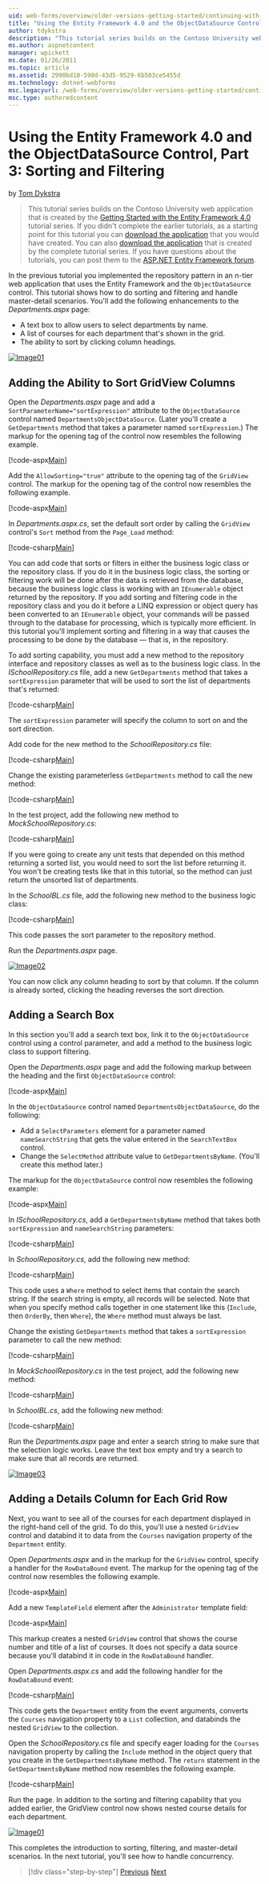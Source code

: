 ```yaml
---
uid: web-forms/overview/older-versions-getting-started/continuing-with-ef/using-the-entity-framework-and-the-objectdatasource-control-part-3-sorting-and-filtering
title: "Using the Entity Framework 4.0 and the ObjectDataSource Control, Part 3: Sorting and Filtering | Microsoft Docs"
author: tdykstra
description: "This tutorial series builds on the Contoso University web application that is created by the Getting Started with the Entity Framework 4.0 tutorial series. I..."
ms.author: aspnetcontent
manager: wpickett
ms.date: 01/26/2011
ms.topic: article
ms.assetid: 2990bd10-590d-43d5-9529-6b503ce5455d
ms.technology: dotnet-webforms
msc.legacyurl: /web-forms/overview/older-versions-getting-started/continuing-with-ef/using-the-entity-framework-and-the-objectdatasource-control-part-3-sorting-and-filtering
msc.type: authoredcontent
---
```

Using the Entity Framework 4.0 and the ObjectDataSource Control, Part 3: Sorting and Filtering
====================
by [Tom Dykstra](https://github.com/tdykstra)

> This tutorial series builds on the Contoso University web application that is created by the [Getting Started with the Entity Framework 4.0](https://asp.net/entity-framework/tutorials#Getting%20Started) tutorial series. If you didn't complete the earlier tutorials, as a starting point for this tutorial you can [download the application](https://code.msdn.microsoft.com/ASPNET-Web-Forms-97f8ee9a) that you would have created. You can also [download the application](https://code.msdn.microsoft.com/ASPNET-Web-Forms-6c7197aa) that is created by the complete tutorial series. If you have questions about the tutorials, you can post them to the [ASP.NET Entity Framework forum](https://forums.asp.net/1227.aspx).


In the previous tutorial you implemented the repository pattern in an n-tier web application that uses the Entity Framework and the `ObjectDataSource` control. This tutorial shows how to do sorting and filtering and handle master-detail scenarios. You'll add the following enhancements to the *Departments.aspx* page:

- A text box to allow users to select departments by name.
- A list of courses for each department that's shown in the grid.
- The ability to sort by clicking column headings.

[![Image01](using-the-entity-framework-and-the-objectdatasource-control-part-3-sorting-and-filtering/_static/image2.png)](using-the-entity-framework-and-the-objectdatasource-control-part-3-sorting-and-filtering/_static/image1.png)

## Adding the Ability to Sort GridView Columns

Open the *Departments.aspx* page and add a `SortParameterName="sortExpression"` attribute to the `ObjectDataSource` control named `DepartmentsObjectDataSource`. (Later you'll create a `GetDepartments` method that takes a parameter named `sortExpression`.) The markup for the opening tag of the control now resembles the following example.

[!code-aspx[Main](using-the-entity-framework-and-the-objectdatasource-control-part-3-sorting-and-filtering/samples/sample1.aspx)]

Add the `AllowSorting="true"` attribute to the opening tag of the `GridView` control. The markup for the opening tag of the control now resembles the following example.

[!code-aspx[Main](using-the-entity-framework-and-the-objectdatasource-control-part-3-sorting-and-filtering/samples/sample2.aspx)]

In *Departments.aspx.cs*, set the default sort order by calling the `GridView` control's `Sort` method from the `Page_Load` method:

[!code-csharp[Main](using-the-entity-framework-and-the-objectdatasource-control-part-3-sorting-and-filtering/samples/sample3.cs)]

You can add code that sorts or filters in either the business logic class or the repository class. If you do it in the business logic class, the sorting or filtering work will be done after the data is retrieved from the database, because the business logic class is working with an `IEnumerable` object returned by the repository. If you add sorting and filtering code in the repository class and you do it before a LINQ expression or object query has been converted to an `IEnumerable` object, your commands will be passed through to the database for processing, which is typically more efficient. In this tutorial you'll implement sorting and filtering in a way that causes the processing to be done by the database — that is, in the repository.

To add sorting capability, you must add a new method to the repository interface and repository classes as well as to the business logic class. In the *ISchoolRepository.cs* file, add a new `GetDepartments` method that takes a `sortExpression` parameter that will be used to sort the list of departments that's returned:

[!code-csharp[Main](using-the-entity-framework-and-the-objectdatasource-control-part-3-sorting-and-filtering/samples/sample4.cs)]

The `sortExpression` parameter will specify the column to sort on and the sort direction.

Add code for the new method to the *SchoolRepository.cs* file:

[!code-csharp[Main](using-the-entity-framework-and-the-objectdatasource-control-part-3-sorting-and-filtering/samples/sample5.cs)]

Change the existing parameterless `GetDepartments` method to call the new method:

[!code-csharp[Main](using-the-entity-framework-and-the-objectdatasource-control-part-3-sorting-and-filtering/samples/sample6.cs)]

In the test project, add the following new method to *MockSchoolRepository.cs*:

[!code-csharp[Main](using-the-entity-framework-and-the-objectdatasource-control-part-3-sorting-and-filtering/samples/sample7.cs)]

If you were going to create any unit tests that depended on this method returning a sorted list, you would need to sort the list before returning it. You won't be creating tests like that in this tutorial, so the method can just return the unsorted list of departments.

In the *SchoolBL.cs* file, add the following new method to the business logic class:

[!code-csharp[Main](using-the-entity-framework-and-the-objectdatasource-control-part-3-sorting-and-filtering/samples/sample8.cs)]

This code passes the sort parameter to the repository method.

Run the *Departments.aspx* page.

[![Image02](using-the-entity-framework-and-the-objectdatasource-control-part-3-sorting-and-filtering/_static/image4.png)](using-the-entity-framework-and-the-objectdatasource-control-part-3-sorting-and-filtering/_static/image3.png)

You can now click any column heading to sort by that column. If the column is already sorted, clicking the heading reverses the sort direction.

## Adding a Search Box

In this section you'll add a search text box, link it to the `ObjectDataSource` control using a control parameter, and add a method to the business logic class to support filtering.

Open the *Departments.aspx* page and add the following markup between the heading and the first `ObjectDataSource` control:

[!code-aspx[Main](using-the-entity-framework-and-the-objectdatasource-control-part-3-sorting-and-filtering/samples/sample9.aspx)]

In the `ObjectDataSource` control named `DepartmentsObjectDataSource`, do the following:

- Add a `SelectParameters` element for a parameter named `nameSearchString` that gets the value entered in the `SearchTextBox` control.
- Change the `SelectMethod` attribute value to `GetDepartmentsByName`. (You'll create this method later.)

The markup for the `ObjectDataSource` control now resembles the following example:

[!code-aspx[Main](using-the-entity-framework-and-the-objectdatasource-control-part-3-sorting-and-filtering/samples/sample10.aspx)]

In *ISchoolRepository.cs*, add a `GetDepartmentsByName` method that takes both `sortExpression` and `nameSearchString` parameters:

[!code-csharp[Main](using-the-entity-framework-and-the-objectdatasource-control-part-3-sorting-and-filtering/samples/sample11.cs)]

In *SchoolRepository.cs*, add the following new method:

[!code-csharp[Main](using-the-entity-framework-and-the-objectdatasource-control-part-3-sorting-and-filtering/samples/sample12.cs)]

This code uses a `Where` method to select items that contain the search string. If the search string is empty, all records will be selected. Note that when you specify method calls together in one statement like this (`Include`, then `OrderBy`, then `Where`), the `Where` method must always be last.

Change the existing `GetDepartments` method that takes a `sortExpression` parameter to call the new method:

[!code-csharp[Main](using-the-entity-framework-and-the-objectdatasource-control-part-3-sorting-and-filtering/samples/sample13.cs)]

In *MockSchoolRepository.cs* in the test project, add the following new method:

[!code-csharp[Main](using-the-entity-framework-and-the-objectdatasource-control-part-3-sorting-and-filtering/samples/sample14.cs)]

In *SchoolBL.cs*, add the following new method:

[!code-csharp[Main](using-the-entity-framework-and-the-objectdatasource-control-part-3-sorting-and-filtering/samples/sample15.cs)]

Run the *Departments.aspx* page and enter a search string to make sure that the selection logic works. Leave the text box empty and try a search to make sure that all records are returned.

[![Image03](using-the-entity-framework-and-the-objectdatasource-control-part-3-sorting-and-filtering/_static/image6.png)](using-the-entity-framework-and-the-objectdatasource-control-part-3-sorting-and-filtering/_static/image5.png)

## Adding a Details Column for Each Grid Row

Next, you want to see all of the courses for each department displayed in the right-hand cell of the grid. To do this, you'll use a nested `GridView` control and databind it to data from the `Courses` navigation property of the `Department` entity.

Open *Departments.aspx* and in the markup for the `GridView` control, specify a handler for the `RowDataBound` event. The markup for the opening tag of the control now resembles the following example.

[!code-aspx[Main](using-the-entity-framework-and-the-objectdatasource-control-part-3-sorting-and-filtering/samples/sample16.aspx)]

Add a new `TemplateField` element after the `Administrator` template field:

[!code-aspx[Main](using-the-entity-framework-and-the-objectdatasource-control-part-3-sorting-and-filtering/samples/sample17.aspx)]

This markup creates a nested `GridView` control that shows the course number and title of a list of courses. It does not specify a data source because you'll databind it in code in the `RowDataBound` handler.

Open *Departments.aspx.cs* and add the following handler for the `RowDataBound` event:

[!code-csharp[Main](using-the-entity-framework-and-the-objectdatasource-control-part-3-sorting-and-filtering/samples/sample18.cs)]

This code gets the `Department` entity from the event arguments, converts the `Courses` navigation property to a `List` collection, and databinds the nested `GridView` to the collection.

Open the *SchoolRepository.cs* file and specify eager loading for the `Courses` navigation property by calling the `Include` method in the object query that you create in the `GetDepartmentsByName` method. The `return` statement in the `GetDepartmentsByName` method now resembles the following example.

[!code-csharp[Main](using-the-entity-framework-and-the-objectdatasource-control-part-3-sorting-and-filtering/samples/sample19.cs)]

Run the page. In addition to the sorting and filtering capability that you added earlier, the GridView control now shows nested course details for each department.

[![Image01](using-the-entity-framework-and-the-objectdatasource-control-part-3-sorting-and-filtering/_static/image8.png)](using-the-entity-framework-and-the-objectdatasource-control-part-3-sorting-and-filtering/_static/image7.png)

This completes the introduction to sorting, filtering, and master-detail scenarios. In the next tutorial, you'll see how to handle concurrency.

> [!div class="step-by-step"]
> [Previous](using-the-entity-framework-and-the-objectdatasource-control-part-2-adding-a-business-logic-layer-and-unit-tests.md)
> [Next](handling-concurrency-with-the-entity-framework-in-an-asp-net-web-application.md)
